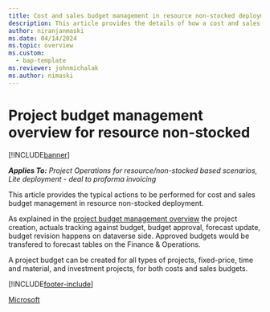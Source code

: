 ```yaml
---
title: Cost and sales budget management in resource non-stocked deployment.
description: This article provides the details of how a cost and sales budgets can be managed in resource non-stocked deployment. 
author: niranjanmaski
ms.date: 04/14/2024
ms.topic: overview
ms.custom: 
  - bap-template
ms.reviewer: johnmichalak
ms.author: nimaski
---
```


# Project budget management overview for resource non-stocked

[!INCLUDE[banner](../includes/banner.md)]

_**Applies To:** Project Operations for resource/non-stocked based scenarios, Lite deployment - deal to proforma invoicing_

This article provides the typical actions to be performed for cost and sales budget management in resource non-stocked deployment. 

As explained in the [project budget management overview](project-budget-management-overview-res-non-stocked.md) the project creation, actuals tracking against budget, budget approval, forecast update, budget revision happens on dataverse side. Approved budgets would be transfered to forecast tables on the Finance & Operations. 

A project budget can be created for all types of projects, fixed-price, time and material, and investment projects, for both costs and sales budgets.

[!INCLUDE[footer-include](../includes/footer-banner.md)]

[Microsoft](https://www.microsoft.com)

